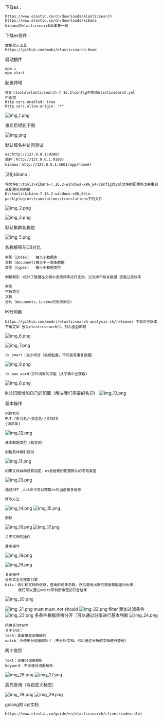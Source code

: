 下载es：

    https://www.elastic.co/cn/downloads/elasticsearch
    https://www.elastic.co/cn/downloads/kibana
    kibana和elasticsearch版本要一致

下载es插件：

    数据展示工具
    https://github.com/mobz/elasticsearch-head
    
启动插件

    npm i
    npm start

配置跨域

    在D:\tools\elasticsearch-7.16.2\config中修改elasticsearch.yml
    中添加
    http.cors.enabled: true
    http.cors.allow-origin: "*"
![img_1.png](img_1.png)

重启后得到下图

![img.png](img.png)

默认域名并访问测试

    es:http://127.0.0.1:9200/
    插件：http://127.0.0.1:9100/
    kibana：http://127.0.0.1:5601/app/home#/

汉化kibana：
    
    将文件D:\tools\kibana-7.16.2-windows-x86_64\config的yml文件的配置修改并重启
    此配置对应的是
    D:\tools\kibana-7.16.2-windows-x86_64\x-pack\plugins\translations\translations下的文件

![img_2.png](img_2.png)

![img_3.png](img_3.png)


默认集群名称是

![img_5.png](img_5.png)

名称解释与DB对比

    索引（index)   相当于数据库
    文档（document)相当于一条条数据
    类型（types)   相当于数据类型

    倒排索引：统计了数据在文档中出现频率进行比对，过滤掉不相关数据 提高过滤效率

    索引
    字段类型
    文档
    分片（documents，Lucene的倒排索引）

IK分词器
    
    https://github.com/medcl/elasticsearch-analysis-ik/releases 下载对应版本
    下载完毕 放入elasticsearch中，然后重启即可
![img_6.png](img_6.png)

![img_7.png](img_7.png)

    ik_smart：最少切分（最细粒度，不可能有重复数据）
![img_9.png](img_9.png)

    ik_max_word:穷尽词库的可能（从字典中去获取）
![img_8.png](img_8.png)

ik分词器增加自己的配置（解决我们需要的名词）
    ![img_10.png](img_10.png)
    

基本操作
    
    创建索引
    PUT /索引名/~类型名~/文档ID
    {请求体}
![img_12.png](img_12.png)
    
    基本数据类型（看官网）
    
    创建具体索引规则
![img_11.png](img_11.png)
    
    如果文档自动没有指定，es会给我们配置默认的字段类型
![img_13.png](img_13.png)

    通过GET _cat命令可以获取es的当前很多信息

    修改方法
![img_14.png](img_14.png)
![img_15.png](img_15.png)

    删除
![img_16.png](img_16.png)
![img_17.png](img_17.png)


    关于文档的操作
    
    基本操作
![img_18.png](img_18.png)
    
![img_19.png](img_19.png)

    复杂操作
    分布式全文搜索引擎
    hits：索引和文档的信息，查询的结果总数，然后查询出来的数据都能遍历出来；
          我们可以通过score来判断谁更加符合结果
![img_20.png](img_20.png)

![img_21.png](img_21.png)
    must  must_not  should
![img_22.png](img_22.png)
    filter 添加过滤条件
![img_23.png](img_23.png)
    多条件根据空格分开（可以通过分值进行基本判断
![img_24.png](img_24.png)

    精确查询term
    关于分词：
    term：是直接查询精确的
    match：会使用分词器解析！（先分析文档，然后通过分析的文档进行查询）

两个类型

    text：会被分词器解析
    keyword：不会被分词器解析

![img_26.png](img_26.png)
![img_27.png](img_27.png)

高亮查询（与自定义标签）

![img_28.png](img_28.png)
![img_29.png](img_29.png)

golang的 api文档

    https://www.elastic.co/guide/en/elasticsearch/client/index.html